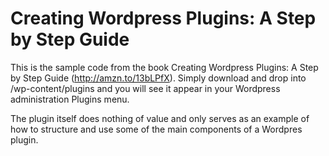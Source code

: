 Creating Wordpress Plugins: A Step by Step Guide
================================================

This is the sample code from the book Creating Wordpress Plugins: A Step by Step Guide (http://amzn.to/13bLPfX). 
Simply download and drop into /wp-content/plugins and you will see it appear in your Wordpress administration Plugins menu.

The plugin itself does nothing of value and only serves as an example of how to structure and use some of the main components of a Wordpres plugin.
